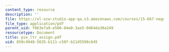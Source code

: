 ```yaml
---
content_type: resource
description: ''
file: https://ol-ocw-studio-app-qa.s3.amazonaws.com/courses/15-667-negotiation-and-conflict-management-spring-2001/850c49485635b111c58fb11d5598c645_pie_ltr_assign.pdf
file_type: application/pdf
parent_uid: f063e7a9-e506-84e0-3ae5-0d64da30a249
resourcetype: Document
title: pie_ltr_assign.pdf
uid: 850c4948-5635-b111-c58f-b11d5598c645
---
```


